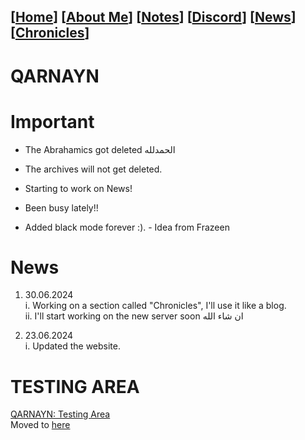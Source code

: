 <link rel="icon" href="favicon.ico">
<link rel="stylesheet" href="https://dhulqarnayn.github.io/qarnayn/index.css">

## [[Home](index.md)] [[About Me](ABOUT.md)] [[Notes](NOTES.md)] [[Discord](DISCORD.md)] [[News](news.md)] [[Chronicles](chronicles.md)]
# QARNAYN

# Important
- The Abrahamics got deleted الحمدلله
- The archives will not get deleted.

- Starting to work on News!
- Been busy lately!!
- Added black mode forever :). - Idea from Frazeen

# News
1. 30.06.2024   
i. Working on a section called "Chronicles", I'll use it like a blog.    
ii. I'll start working on the new server soon ان شاء الله    


1. 23.06.2024                
   i. Updated the website.

# TESTING AREA

[QARNAYN: Testing Area](/test/testzone.md)   
Moved to [here](/test/testzone.md)
